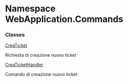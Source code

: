 # <a id="WebApplication_Commands"></a> Namespace WebApplication.Commands

### Classes

 [CreaTicket](WebApplication.Commands.CreaTicket.md)

Richiesta di creazione nuovo ticket

 [CreaTicketHandler](WebApplication.Commands.CreaTicketHandler.md)

Comando di creazione nuovo ticket

